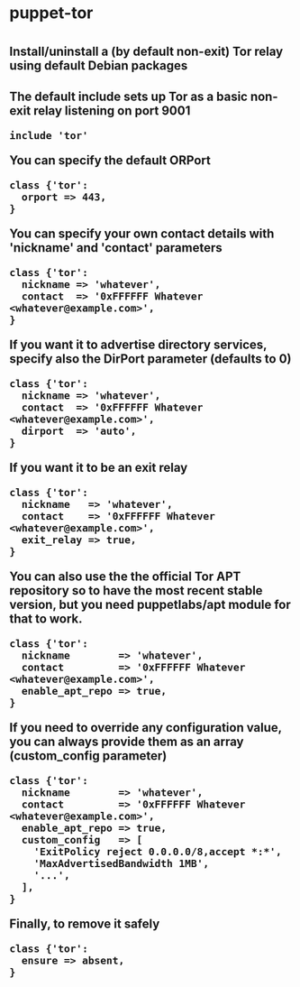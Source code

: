 <h1>puppet-tor<h1>

<h2>Install/uninstall a (by default non-exit) Tor relay using default Debian packages<h2>

The default include sets up Tor as a basic non-exit relay listening on port 9001
```puppet
include 'tor'
```

You can specify the default ORPort
```puppet
class {'tor':
  orport => 443,
}
```

You can specify your own contact details with 'nickname' and 'contact' parameters
```puppet
class {'tor':
  nickname => 'whatever',
  contact  => '0xFFFFFF Whatever <whatever@example.com>',
}
```

If you want it to advertise directory services, specify also the DirPort parameter (defaults to 0)
```puppet
class {'tor':
  nickname => 'whatever',
  contact  => '0xFFFFFF Whatever <whatever@example.com>',
  dirport  => 'auto',
}
```

If you want it to be an exit relay
```puppet
class {'tor':
  nickname   => 'whatever',
  contact    => '0xFFFFFF Whatever <whatever@example.com>',
  exit_relay => true,
}
```

You can also use the the official Tor APT repository so to have the most recent stable version, but you need puppetlabs/apt module for that to work.
```puppet
class {'tor':
  nickname        => 'whatever',
  contact         => '0xFFFFFF Whatever <whatever@example.com>',
  enable_apt_repo => true,
}
```

If you need to override any configuration value, you can always provide them as an array (custom_config parameter)
```puppet
class {'tor':
  nickname        => 'whatever',
  contact         => '0xFFFFFF Whatever <whatever@example.com>',
  enable_apt_repo => true,
  custom_config   => [
    'ExitPolicy reject 0.0.0.0/8,accept *:*',
    'MaxAdvertisedBandwidth 1MB',
    '...',
  ],
}
```

Finally, to remove it safely
```puppet
class {'tor':
  ensure => absent,
}
```
